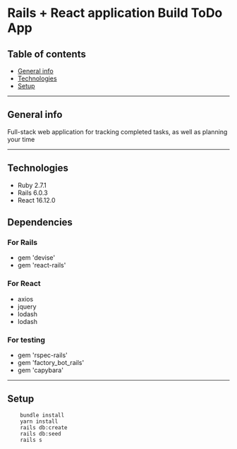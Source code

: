 # Rails + React application Build ToDo App

## Table of contents
* [General info](#general-info)
* [Technologies](#technologies)
* [Setup](#Setup)

***

## General info
Full-stack web application for tracking completed tasks, as well as planning your time

***

## Technologies
* Ruby 2.7.1
* Rails 6.0.3
* React 16.12.0

## Dependencies
### For Rails
* gem 'devise'
* gem 'react-rails'

### For React
* axios
* jquery
* lodash
* lodash

### For testing
* gem 'rspec-rails'
* gem 'factory_bot_rails'
* gem 'capybara'

***

## Setup

```
    bundle install
    yarn install
    rails db:create
    rails db:seed
    rails s
```
